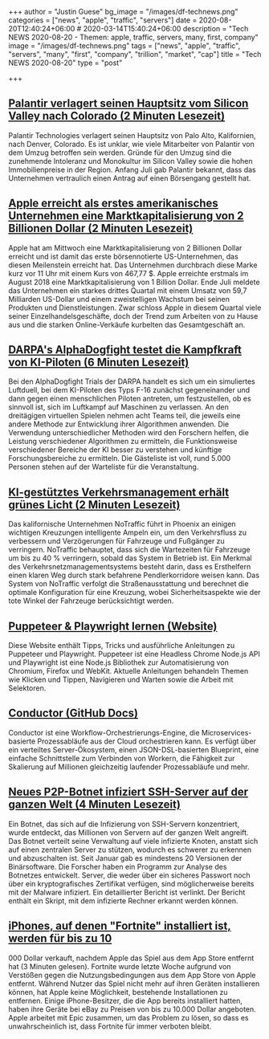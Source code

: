 +++
author = "Justin Guese"
bg_image = "/images/df-technews.png"
categories = ["news", "apple", "traffic", "servers"]
date = 2020-08-20T12:40:24+06:00 # 2020-03-14T15:40:24+06:00
description = "Tech NEWS 2020-08-20 - Themen: apple, traffic, servers, many, first, company"
image = "/images/df-technews.png"
tags = ["news", "apple", "traffic", "servers", "many", "first", "company", "trillion", "market", "cap"]
title = "Tech NEWS 2020-08-20"
type = "post"

+++

## [Palantir verlagert seinen Hauptsitz vom Silicon Valley nach Colorado (2 Minuten Lesezeit)](https://www.cnbc.com/2020/08/19/palantir-headquarters-moves-from-silicon-valley-to-colorado.html/1/010001740b586421-679c3bfa-3c58-4971-a528-a6a279e1e7c4-000000/Ww8sZfU7N1cvRcMhtC8ECg5A7TWlUo2iw0bbaMcFTB8=155)

 Palantir Technologies verlagert seinen Hauptsitz von Palo Alto, Kalifornien, nach Denver, Colorado. Es ist unklar, wie viele Mitarbeiter von Palantir von dem Umzug betroffen sein werden. Gründe für den Umzug sind die zunehmende Intoleranz und Monokultur im Silicon Valley sowie die hohen Immobilienpreise in der Region. Anfang Juli gab Palantir bekannt, dass das Unternehmen vertraulich einen Antrag auf einen Börsengang gestellt hat.

## [Apple erreicht als erstes amerikanisches Unternehmen eine Marktkapitalisierung von 2 Billionen Dollar (2 Minuten Lesezeit)](https://www.cnbc.com/2020/08/19/apple-reaches-2-trillion-market-cap.html/1/010001740b586421-679c3bfa-3c58-4971-a528-a6a279e1e7c4-000000/_ZUVUq14gu9DIjDDU-SKBMxyTb89z--Og72s1z_mtI8=155)

 Apple hat am Mittwoch eine Marktkapitalisierung von 2 Billionen Dollar erreicht und ist damit das erste börsennotierte US-Unternehmen, das diesen Meilenstein erreicht hat. Das Unternehmen durchbrach diese Marke kurz vor 11 Uhr mit einem Kurs von 467,77 $. Apple erreichte erstmals im August 2018 eine Marktkapitalisierung von 1 Billion Dollar. Ende Juli meldete das Unternehmen ein starkes drittes Quartal mit einem Umsatz von 59,7 Milliarden US-Dollar und einem zweistelligen Wachstum bei seinen Produkten und Dienstleistungen. Zwar schloss Apple in diesem Quartal viele seiner Einzelhandelsgeschäfte, doch der Trend zum Arbeiten von zu Hause aus und die starken Online-Verkäufe kurbelten das Gesamtgeschäft an.

## [DARPA's AlphaDogfight testet die Kampfkraft von KI-Piloten (6 Minuten Lesezeit)](https://breakingdefense.com/2020/08/darpas-alphadogfight-tests-ai-pilots-combat-chops//1/010001740b586421-679c3bfa-3c58-4971-a528-a6a279e1e7c4-000000/S7kxfETwHKV0IcXJioql53z5-t0fYQzZAam1rY91Ajs=155)

 Bei den AlphaDogfight Trials der DARPA handelt es sich um ein simuliertes Luftduell, bei dem KI-Piloten des Typs F-16 zunächst gegeneinander und dann gegen einen menschlichen Piloten antreten, um festzustellen, ob es sinnvoll ist, sich im Luftkampf auf Maschinen zu verlassen. An den dreitägigen virtuellen Spielen nehmen acht Teams teil, die jeweils eine andere Methode zur Entwicklung ihrer Algorithmen anwenden. Die Verwendung unterschiedlicher Methoden wird den Forschern helfen, die Leistung verschiedener Algorithmen zu ermitteln, die Funktionsweise verschiedener Bereiche der KI besser zu verstehen und künftige Forschungsbereiche zu ermitteln. Die Gästeliste ist voll, rund 5.000 Personen stehen auf der Warteliste für die Veranstaltung.

## [KI-gestütztes Verkehrsmanagement erhält grünes Licht (2 Minuten Lesezeit)](https://www.zdnet.com/article/ai-based-traffic-management-gets-green-light//1/010001740b586421-679c3bfa-3c58-4971-a528-a6a279e1e7c4-000000/T4brvH0AxtUr86IzplTVV6QcvLACI0fmwl8NJsyVH-Y=155)

 Das kalifornische Unternehmen NoTraffic führt in Phoenix an einigen wichtigen Kreuzungen intelligente Ampeln ein, um den Verkehrsfluss zu verbessern und Verzögerungen für Fahrzeuge und Fußgänger zu verringern. NoTraffic behauptet, dass sich die Wartezeiten für Fahrzeuge um bis zu 40 % verringern, sobald das System in Betrieb ist. Ein Merkmal des Verkehrsnetzmanagementsystems besteht darin, dass es Ersthelfern einen klaren Weg durch stark befahrene Pendlerkorridore weisen kann. Das System von NoTraffic verfolgt die Straßenausstattung und berechnet die optimale Konfiguration für eine Kreuzung, wobei Sicherheitsaspekte wie der tote Winkel der Fahrzeuge berücksichtigt werden.

## [Puppeteer & Playwright lernen (Website)](https://theheadless.dev//1/010001740b586421-679c3bfa-3c58-4971-a528-a6a279e1e7c4-000000/Vl1AarpW4RNn9l6M_HaSKlZNBgTQIghr-t-qvnO8vno=155)

 Diese Website enthält Tipps, Tricks und ausführliche Anleitungen zu Puppeteer und Playwright. Puppeteer ist eine Headless Chrome Node.js API und Playwright ist eine Node.js Bibliothek zur Automatisierung von Chromium, Firefox und WebKit. Aktuelle Anleitungen behandeln Themen wie Klicken und Tippen, Navigieren und Warten sowie die Arbeit mit Selektoren.

## [Conductor (GitHub Docs)](https://netflix.github.io/conductor//1/010001740b586421-679c3bfa-3c58-4971-a528-a6a279e1e7c4-000000/PROqVmMM7E7geGk-snwJdb8CJL0YlevPJbi0f8QKLzg=155)

 Conductor ist eine Workflow-Orchestrierungs-Engine, die Microservices-basierte Prozessabläufe aus der Cloud orchestrieren kann. Es verfügt über ein verteiltes Server-Ökosystem, einen JSON-DSL-basierten Blueprint, eine einfache Schnittstelle zum Verbinden von Workern, die Fähigkeit zur Skalierung auf Millionen gleichzeitig laufender Prozessabläufe und mehr.

## [Neues P2P-Botnet infiziert SSH-Server auf der ganzen Welt (4 Minuten Lesezeit)](https://arstechnica.com/information-technology/2020/08/new-p2p-botnet-infects-ssh-servers-all-over-the-world//1/010001740b586421-679c3bfa-3c58-4971-a528-a6a279e1e7c4-000000/Dxc3zRHMrKELZIcHQxIpIAHyillfDNa9wAUYnmPnme8=155)

 Ein Botnet, das sich auf die Infizierung von SSH-Servern konzentriert, wurde entdeckt, das Millionen von Servern auf der ganzen Welt angreift. Das Botnet verteilt seine Verwaltung auf viele infizierte Knoten, anstatt sich auf einen zentralen Server zu stützen, wodurch es schwerer zu erkennen und abzuschalten ist. Seit Januar gab es mindestens 20 Versionen der Binärsoftware. Die Forscher haben ein Programm zur Analyse des Botnetzes entwickelt. Server, die weder über ein sicheres Passwort noch über ein kryptografisches Zertifikat verfügen, sind möglicherweise bereits mit der Malware infiziert. Ein detaillierter Bericht ist verlinkt. Der Bericht enthält ein Skript, mit dem infizierte Rechner erkannt werden können.

## [iPhones, auf denen "Fortnite" installiert ist, werden für bis zu 10](https://www.businessinsider.com/iphones-with-fortnite-selling-on-ebay-for-thousands-2020-8/1/010001740b586421-679c3bfa-3c58-4971-a528-a6a279e1e7c4-000000/7232kwaT77EGNJ9MqWs5WvmsNyQwKo32moMy5gJlTTc=155)

000 Dollar verkauft, nachdem Apple das Spiel aus dem App Store entfernt hat (3 Minuten gelesen). Fortnite wurde letzte Woche aufgrund von Verstößen gegen die Nutzungsbedingungen aus dem App Store von Apple entfernt. Während Nutzer das Spiel nicht mehr auf ihren Geräten installieren können, hat Apple keine Möglichkeit, bestehende Installationen zu entfernen. Einige iPhone-Besitzer, die die App bereits installiert hatten, haben ihre Geräte bei eBay zu Preisen von bis zu 10.000 Dollar angeboten. Apple arbeitet mit Epic zusammen, um das Problem zu lösen, so dass es unwahrscheinlich ist, dass Fortnite für immer verboten bleibt.

